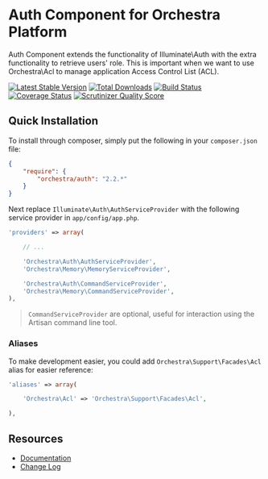 Auth Component for Orchestra Platform
==============

Auth Component extends the functionality of Illuminate\Auth with the extra functionality to retrieve users' role. This is important when we want to use Orchestra\Acl to manage application Access Control List (ACL).

[![Latest Stable Version](https://poser.pugx.org/orchestra/auth/v/stable.png)](https://packagist.org/packages/orchestra/auth)
[![Total Downloads](https://poser.pugx.org/orchestra/auth/downloads.png)](https://packagist.org/packages/orchestra/auth)
[![Build Status](https://travis-ci.org/orchestral/auth.svg?branch=2.2)](https://travis-ci.org/orchestral/auth)
[![Coverage Status](https://coveralls.io/repos/orchestral/auth/badge.png?branch=2.2)](https://coveralls.io/r/orchestral/auth?branch=2.2)
[![Scrutinizer Quality Score](https://scrutinizer-ci.com/g/orchestral/auth/badges/quality-score.png?b=2.2)](https://scrutinizer-ci.com/g/orchestral/auth/)

## Quick Installation

To install through composer, simply put the following in your `composer.json` file:

```json
{
	"require": {
		"orchestra/auth": "2.2.*"
	}
}
```

Next replace `Illuminate\Auth\AuthServiceProvider` with the following service provider in `app/config/app.php`.

```php
'providers' => array(

	// ...

	'Orchestra\Auth\AuthServiceProvider',
	'Orchestra\Memory\MemoryServiceProvider',

	'Orchestra\Auth\CommandServiceProvider',
	'Orchestra\Memory\CommandServiceProvider',
),
```

> `CommandServiceProvider` are optional, useful for interaction using the Artisan command line tool.

### Aliases

To make development easier, you could add `Orchestra\Support\Facades\Acl` alias for easier reference:

```php
'aliases' => array(

	'Orchestra\Acl' => 'Orchestra\Support\Facades\Acl',

),
```

## Resources

* [Documentation](http://orchestraplatform.com/docs/latest/components/auth)
* [Change Log](http://orchestraplatform.com/docs/latest/components/auth/changes#v2-2)
